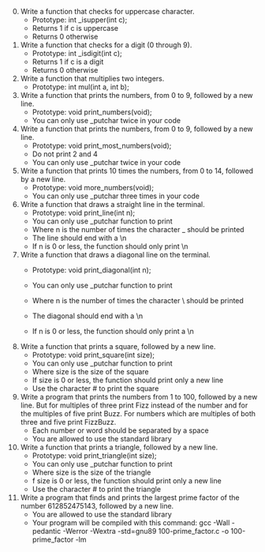 0. Write a function that checks for uppercase character.
	- Prototype: int _isupper(int c);
	- Returns 1 if c is uppercase
	- Returns 0 otherwise
1. Write a function that checks for a digit (0 through 9).
	- Prototype: int _isdigit(int c);
	- Returns 1 if c is a digit
	- Returns 0 otherwise
2. Write a function that multiplies two integers.
	- Prototype: int mul(int a, int b);
3. Write a function that prints the numbers, from 0 to 9, followed by a new line.
	- Prototype: void print_numbers(void);
	- You can only use _putchar twice in your code
4. Write a function that prints the numbers, from 0 to 9, followed by a new line.
	- Prototype: void print_most_numbers(void);
	- Do not print 2 and 4
	- You can only use _putchar twice in your code
5. Write a function that prints 10 times the numbers, from 0 to 14, followed by a new line.
	- Prototype: void more_numbers(void);
	- You can only use _putchar three times in your code
6. Write a function that draws a straight line in the terminal.
	- Prototype: void print_line(int n);
	- You can only use _putchar function to print
	- Where n is the number of times the character _ should be printed
	- The line should end with a \n
	- If n is 0 or less, the function should only print \n
7. Write a function that draws a diagonal line on the terminal.
	- Prototype: void print_diagonal(int n);
	- You can only use _putchar function to print
	- Where n is the number of times the character \ should be printed
	- The diagonal should end with a \n

	- If n is 0 or less, the function should only print a \n
8. Write a function that prints a square, followed by a new line.
	- Prototype: void print_square(int size);
	- You can only use _putchar function to print
	- Where size is the size of the square
	- If size is 0 or less, the function should print only a new line
	- Use the character # to print the square
9. Write a program that prints the numbers from 1 to 100, followed by a new line. But for multiples of three print Fizz instead of the number and for the multiples of five print Buzz. For numbers which are multiples of both three and five print FizzBuzz.
	- Each number or word should be separated by a space
	- You are allowed to use the standard library
10. Write a function that prints a triangle, followed by a new line.
	- Prototype: void print_triangle(int size);
	- You can only use _putchar function to print
	- Where size is the size of the triangle
	- f size is 0 or less, the function should print only a new line
	- Use the character # to print the triangle
11. Write a program that finds and prints the largest prime factor of the number 612852475143, followed by a new line.
	- You are allowed to use the standard library
	- Your program will be compiled with this command: gcc -Wall -pedantic -Werror -Wextra -std=gnu89 100-prime_factor.c -o 100-prime_factor -lm
